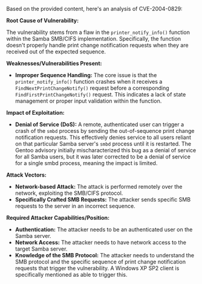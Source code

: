 Based on the provided content, here's an analysis of CVE-2004-0829:

**Root Cause of Vulnerability:**

The vulnerability stems from a flaw in the `printer_notify_info()` function within the Samba SMB/CIFS implementation. Specifically, the function doesn't properly handle print change notification requests when they are received out of the expected sequence.

**Weaknesses/Vulnerabilities Present:**

*   **Improper Sequence Handling:** The core issue is that the `printer_notify_info()` function crashes when it receives a `FindNextPrintChangeNotify()` request before a corresponding `FindFirstPrintChangeNotify()` request. This indicates a lack of state management or proper input validation within the function.

**Impact of Exploitation:**

*   **Denial of Service (DoS):** A remote, authenticated user can trigger a crash of the `smbd` process by sending the out-of-sequence print change notification requests. This effectively denies service to all users reliant on that particular Samba server's `smbd` process until it is restarted. The Gentoo advisory initially mischaracterized this bug as a denial of service for all Samba users, but it was later corrected to be a denial of service for a single smbd process, meaning the impact is limited.

**Attack Vectors:**

*   **Network-based Attack:** The attack is performed remotely over the network, exploiting the SMB/CIFS protocol.
*   **Specifically Crafted SMB Requests:** The attacker sends specific SMB requests to the server in an incorrect sequence.

**Required Attacker Capabilities/Position:**

*   **Authentication:** The attacker needs to be an authenticated user on the Samba server.
*   **Network Access:** The attacker needs to have network access to the target Samba server.
*   **Knowledge of the SMB Protocol:** The attacker needs to understand the SMB protocol and the specific sequence of print change notification requests that trigger the vulnerability. A Windows XP SP2 client is specifically mentioned as able to trigger this.